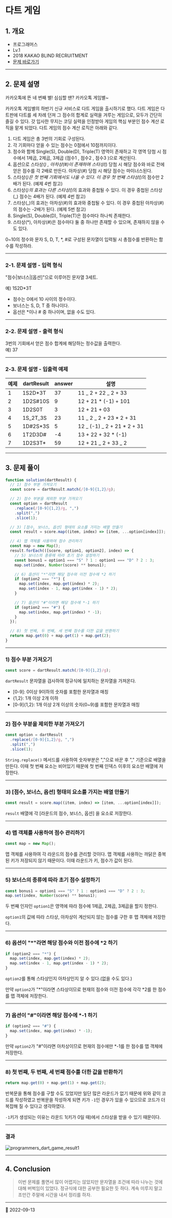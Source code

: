 # 다트 게임

## 1. 개요

* 프로그래머스
* Lv.1
* 2018 KAKAO BLIND RECRUITMENT
* [문제 바로가기](https://school.programmers.co.kr/learn/courses/30/lessons/17682)

***

## 2. 문제 설명

카카오톡에 뜬 네 번째 별! 심심할 땐? 카카오톡 게임별\~

카카오톡 게임별의 하반기 신규 서비스로 다트 게임을 출시하기로 했다. 다트 게임은 다트판에 다트를 세 차례 던져 그 점수의 합계로 실력을 겨루는 게임으로, 모두가 간단히 즐길 수 있다. 갓 입사한 무지는 코딩 실력을 인정받아 게임의 핵심 부분인 점수 계산 로직을 맡게 되었다. 다트 게임의 점수 계산 로직은 아래와 같다.

1. 다트 게임은 총 3번의 기회로 구성된다.
2. 각 기회마다 얻을 수 있는 점수는 0점에서 10점까지이다.
3. 점수와 함께 Single(S), Double(D), Triple(T) 영역이 존재하고 각 영역 당첨 시 점수에서 1제곱, 2제곱, 3제곱 (점수1 , 점수2 , 점수3 )으로 계산된다.
4. 옵션으로 스타상(_) , 아차상(#)이 존재하며 스타상(_) 당첨 시 해당 점수와 바로 전에 얻은 점수를 각 2배로 만든다. 아차상(#) 당첨 시 해당 점수는 마이너스된다.
5. 스타상(_)은 첫 번째 기회에서도 나올 수 있다. 이 경우 첫 번째 스타상(_)의 점수만 2배가 된다. (예제 4번 참고)
6. 스타상(_)의 효과는 다른 스타상(_)의 효과와 중첩될 수 있다. 이 경우 중첩된 스타상(\_) 점수는 4배가 된다. (예제 4번 참고)
7. 스타상(\_)의 효과는 아차상(#)의 효과와 중첩될 수 있다. 이 경우 중첩된 아차상(#)의 점수는 -2배가 된다. (예제 5번 참고)
8. Single(S), Double(D), Triple(T)은 점수마다 하나씩 존재한다.
9. 스타상(\*), 아차상(#)은 점수마다 둘 중 하나만 존재할 수 있으며, 존재하지 않을 수도 있다.

0\~10의 정수와 문자 S, D, T, \*, #로 구성된 문자열이 입력될 시 총점수를 반환하는 함수를 작성하라.

***

### 2-1. 문제 설명 - 입력 형식

"점수|보너스|\[옵션]"으로 이루어진 문자열 3세트.

예) 1S2D\*3T

* 점수는 0에서 10 사이의 정수이다.
* 보너스는 S, D, T 중 하나이다.
* 옵선은 \*이나 # 중 하나이며, 없을 수도 있다.

***

### 2-2. 문제 설명 - 출력 형식

3번의 기회에서 얻은 점수 합계에 해당하는 정수값을 출력한다.\
예) 37

***

### 2-3. 문제 설명 - 입출력 예제

| 예제 | dartResult | answer | 설명                             |
| -- | ---------- | ------ | ------------------------------ |
| 1  | 1S2D\*3T   | 37     | 11 \_ 2 + 22 \_ 2 + 33         |
| 2  | 1D2S#10S   | 9      | 12 + 21 \* (-1) + 101          |
| 3  | 1D2S0T     | 3      | 12 + 21 + 03                   |
| 4  | 1S_2T_3S   | 23     | 11 \_ 2 \_ 2 + 23 \* 2 + 31    |
| 5  | 1D#2S\*3S  | 5      | 12 \_ (-1) \_ 2 + 21 \* 2 + 31 |
| 6  | 1T2D3D#    | -4     | 13 + 22 + 32 \* (-1)           |
| 7  | 1D2S3T\*   | 59     | 12 + 21 \_ 2 + 33 \_ 2         |

***

## 3. 문제 풀이

```javascript
function solution(dartResult) {
  // 1) 점수 부분 가져오기
  const score = dartResult.match(/[0-9]{1,2}/g);

  // 2) 점수 부분을 제외한 부분 가져오기
  const option = dartResult
    .replace(/[0-9]{1,2}/g, ",")
    .split(",")
    .slice(1);

  // 3) [점수, 보너스, 옵션] 형태의 요소를 가지는 배열 만들기
  const result = score.map((item, index) => [item, ...option[index]]);

  // 4) 맵 객체를 사용하여 점수 관리하기
  const map = new Map();
  result.forEach(([score, option1, option2], index) => {
    // 5) 보너스의 종류에 따라 초기 점수 설정하기
    const bonus1 = option1 === "S" ? 1 : option1 === "D" ? 2 : 3;
    map.set(index, Number(score) ** bonus1);

    // 6) 옵션이 "*"라면 해당 점수와 이전 점수에 *2 하기
    if (option2 === "*") {
      map.set(index, map.get(index) * 2);
      map.set(index - 1, map.get(index - 1) * 2);
    }

    // 7) 옵션이 "#"이라면 해당 점수에 *-1 하기
    if (option2 === "#") {
      map.set(index, map.get(index) * -1);
    }
  });

  // 8) 첫 번째, 두 번째, 세 번째 점수를 더한 값을 반환하기
  return map.get(0) + map.get(1) + map.get(2);
}
```

***

### 1) 점수 부분 가져오기

```javascript
const score = dartResult.match(/[0-9]{1,2}/g);
```

`dartResult` 문자열을 검사하여 정규식에 일치하는 문자열을 가져온다.

* \[0-9]: 0이상 9이하의 숫자를 포함한 문자열과 매칭
* {1,2}: 1개 이상 2개 이하
* \[0-9]{1,2}: 1개 이상 2개 이상의 숫자(0\~9)를 포함한 문자열과 매칭

***

### 2) 점수 부분을 제외한 부분 가져오기

```javascript
const option = dartResult
  .replace(/[0-9]{1,2}/g, ",")
  .split(",")
  .slice(1);
```

`String.replace()` 메서드를 사용하여 숫자부분은 ","으로 바꾼 후 "," 기준으로 배열을 만든다. 이때 첫 번째 요소는 비어있기 때문에 첫 번째 인덱스 이후의 요소만 배열에 저장한다.

***

### 3) \[점수, 보너스, 옵션] 형태의 요소를 가지는 배열 만들기

```javascript
const result = score.map((item, index) => [item, ...option[index]]);
```

`result` 배열에 각 \[라운드의 점수, 보너스, 옵션] 을 요소로 저장한다.

***

### 4) 맵 객체를 사용하여 점수 관리하기

```javascript
const map = new Map();
```

맵 객체를 사용하여 각 라운드의 점수를 관리할 것이다. 맵 객체를 사용하는 까닭은 중복된 키가 저장되지 않기 때문이다. 이때 라운드가 키, 점수가 값이 된다.

***

### 5) 보너스의 종류에 따라 초기 점수 설정하기

```javascript
const bonus1 = option1 === "S" ? 1 : option1 === "D" ? 2 : 3;
map.set(index, Number(score) ** bonus1);
```

두 번째 인자인 `option1`은 영역에 따라 점수에 1제곱, 2제곱, 3제곱을 할지 정한다.

`option1`의 값에 따라 스타상, 아차상이 계산되지 않는 점수를 구한 후 맵 객체에 저장한다.

***

### 6) 옵션이 "\*"라면 해당 점수와 이전 점수에 \*2 하기

```javascript
if (option2 === "*") {
  map.set(index, map.get(index) * 2);
  map.set(index - 1, map.get(index - 1) * 2);
}
```

`option2`를 통해 스타상인지 아차상인지 알 수 있다.(없을 수도 있다.)

만약 `option2`가 "\*"이라면 스타상이므로 현재의 점수와 이전 점수에 각각 \*2를 한 점수를 맵 객체에 저장한다.

***

### 7) 옵션이 "#"이라면 해당 점수에 \*-1 하기

```javascript
if (option2 === "#") {
  map.set(index, map.get(index) * -1);
}
```

만약 `option2`가 "#"이라면 아차상이므로 현재의 점수에만 \*-1를 한 점수를 맵 객체에 저장한다.

***

### 8) 첫 번째, 두 번째, 세 번째 점수를 더한 값을 반환하기

```javascript
return map.get(0) + map.get(1) + map.get(2);
```

반복문을 통해 점수를 구할 수도 있었지만 일단 많은 라운드가 없기 때문에 위와 같이 코드를 작성하였고 반복문을 작성하게 되면 키가 `-1`인 경우가 있을 수 있으므로 코드가 더 복잡해 질 수 있다고 생각하였다.

`-1`키가 생성되는 이유는 라운드 1(키가 0일 때)에서 스타상을 받을 수 있기 때문이다.

***

### 결과

![programmers\_dart\_game\_result1](../../../image/CodingTest/programmers\_dart\_game/programmers\_dart\_game\_result1.png)

***

## 4. Conclusion

> 이번 문제를 풀면서 많이 어렵지는 않았지만 문자열을 조건에 따라 나누는 것에 대해 버벅임이 있었다. 정규식에 대한 공부한 필요한 듯 하다. 계속 미루지 말고 조만간 주말에 시간을 내서 정리를 하자.

***

📅 2022-09-13
